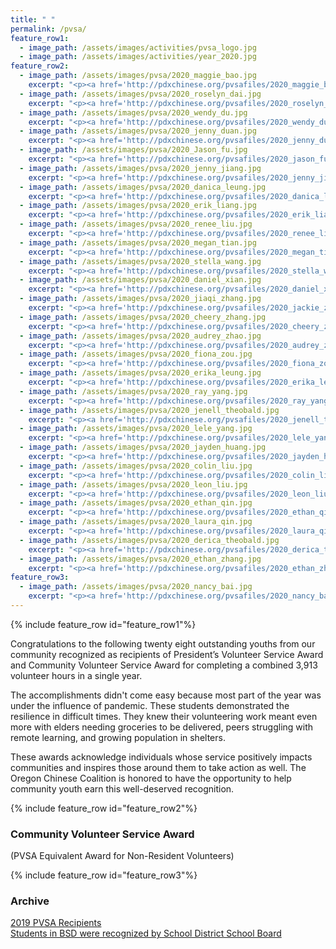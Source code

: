 ```yaml
---
title: " "
permalink: /pvsa/
feature_row1:
  - image_path: /assets/images/activities/pvsa_logo.jpg
  - image_path: /assets/images/activities/year_2020.jpg
feature_row2:
  - image_path: /assets/images/pvsa/2020_maggie_bao.jpg
    excerpt: "<p><a href='http://pdxchinese.org/pvsafiles/2020_maggie_bao/'>Maggie Bao, Sunset High School (Gold Award)</a></p>"
  - image_path: /assets/images/pvsa/2020_roselyn_dai.jpg
    excerpt: "<p><a href='http://pdxchinese.org/pvsafiles/2020_roselyn_dai/'>Roselyn Dai, Lakeridge High School (Gold Award)</a></p>"
  - image_path: /assets/images/pvsa/2020_wendy_du.jpg
    excerpt: "<p><a href='http://pdxchinese.org/pvsafiles/2020_wendy_du/'>Wendy Du, Sunset High School (Gold Award)</a></p>"
  - image_path: /assets/images/pvsa/2020_jenny_duan.jpg
    excerpt: "<p><a href='http://pdxchinese.org/pvsafiles/2020_jenny_duan/'>Jenny Duan, Jesuit High School (Gold Award)</a></p>"
  - image_path: /assets/images/pvsa/2020_Jason_fu.jpg
    excerpt: "<p><a href='http://pdxchinese.org/pvsafiles/2020_jason_fu/'>Jason Fu, Sunset High School (Gold Award)</a></p>"
  - image_path: /assets/images/pvsa/2020_jenny_jiang.jpg
    excerpt: "<p><a href='http://pdxchinese.org/pvsafiles/2020_jenny_jiang/'>Jenny Jiang, Sunset High School (Gold Award)</a></p>"
  - image_path: /assets/images/pvsa/2020_danica_leung.jpg
    excerpt: "<p><a href='http://pdxchinese.org/pvsafiles/2020_danica_leung/'>Danica Leugn, Lincoln High School (Gold Award)</a></p>"
  - image_path: /assets/images/pvsa/2020_erik_liang.jpg
    excerpt: "<p><a href='http://pdxchinese.org/pvsafiles/2020_erik_liang/'>Erick Liang, Tigard High School (Gold Award)</a></p>"
  - image_path: /assets/images/pvsa/2020_renee_liu.jpg
    excerpt: "<p><a href='http://pdxchinese.org/pvsafiles/2020_renee_liu/'>Renee Liu, Lake Oswego High School (Gold Award)</a></p>"
  - image_path: /assets/images/pvsa/2020_megan_tian.jpg
    excerpt: "<p><a href='http://pdxchinese.org/pvsafiles/2020_megan_tian/'>Megan Tian, Lakeridge High School (Gold Award)</a></p>"
  - image_path: /assets/images/pvsa/2020_stella_wang.jpg
    excerpt: "<p><a href='http://pdxchinese.org/pvsafiles/2020_stella_wang/'>Stella Wang, Jesuit High School (Gold Award)</a></p>"
  - image_path: /assets/images/pvsa/2020_daniel_xian.jpg
    excerpt: "<p><a href='http://pdxchinese.org/pvsafiles/2020_daniel_xian/'>Daniel Xian, Catlin High School (Gold Award)</a></p>"
  - image_path: /assets/images/pvsa/2020_jiaqi_zhang.jpg
    excerpt: "<p><a href='http://pdxchinese.org/pvsafiles/2020_jackie_zhang/'>Jackie Zhang, Sunset High School (Gold Award)</a></p>"
  - image_path: /assets/images/pvsa/2020_cheery_zhang.jpg
    excerpt: "<p><a href='http://pdxchinese.org/pvsafiles/2020_cheery_zhang/'>Cheery Zhang, Westview High School (Gold Award)</a></p>"
  - image_path: /assets/images/pvsa/2020_audrey_zhao.jpg
    excerpt: "<p><a href='http://pdxchinese.org/pvsafiles/2020_audrey_zhao/'>Audrey Zhao, Sunset High School (Gold Award)</a></p>"
  - image_path: /assets/images/pvsa/2020_fiona_zou.jpg
    excerpt: "<p><a href='http://pdxchinese.org/pvsafiles/2020_fiona_zou/'>Fiona Zou, ISB (Gold Award)</a></p>"
  - image_path: /assets/images/pvsa/2020_erika_leung.jpg
    excerpt: "<p><a href='http://pdxchinese.org/pvsafiles/2020_erika_leung/'>Erika Leung, Lincoln High School (Silver Award)</a></p>"
  - image_path: /assets/images/pvsa/2020_ray_yang.jpg
    excerpt: "<p><a href='http://pdxchinese.org/pvsafiles/2020_ray_yang/'>Ray Yang, Westview High School (Silver Award)</a></p>"
  - image_path: /assets/images/pvsa/2020_jenell_theobald.jpg
    excerpt: "<p><a href='http://pdxchinese.org/pvsafiles/2020_jenell_theobald/'>Jenell Theobald, Whitford Middle School (Silver Award)</a></p>"
  - image_path: /assets/images/pvsa/2020_lele_yang.jpg
    excerpt: "<p><a href='http://pdxchinese.org/pvsafiles/2020_lele_yang/'>Lele Yang, Sunset High School (Silver Award)</a></p>"
  - image_path: /assets/images/pvsa/2020_jayden_huang.jpg
    excerpt: "<p><a href='http://pdxchinese.org/pvsafiles/2020_jayden_huang/'>Jayden Huang, Sunset High School (Bronze Award)</a></p>"
  - image_path: /assets/images/pvsa/2020_colin_liu.jpg
    excerpt: "<p><a href='http://pdxchinese.org/pvsafiles/2020_colin_liu/'>Colin Liu, Westview High School (Bronze Award)</a></p>"
  - image_path: /assets/images/pvsa/2020_leon_liu.jpg
    excerpt: "<p><a href='http://pdxchinese.org/pvsafiles/2020_leon_liu/'>Leon Liu, ISB (Bronze Award)</a></p>"
  - image_path: /assets/images/pvsa/2020_ethan_qin.jpg
    excerpt: "<p><a href='http://pdxchinese.org/pvsafiles/2020_ethan_qin/'>Ethan Qin, Westview High School (Bronze Award)</a></p>"
  - image_path: /assets/images/pvsa/2020_laura_qin.jpg
    excerpt: "<p><a href='http://pdxchinese.org/pvsafiles/2020_laura_qin/'>Laura Qin, Westview High School (Bronze Award)</a></p>"
  - image_path: /assets/images/pvsa/2020_derica_theobald.jpg
    excerpt: "<p><a href='http://pdxchinese.org/pvsafiles/2020_derica_theobald/'>Derica Theobald, Sexton Mountain School (Bronze Award)</a></p>"
  - image_path: /assets/images/pvsa/2020_ethan_zhang.jpg
    excerpt: "<p><a href='http://pdxchinese.org/pvsafiles/2020_ethan_zhang/'>Ethan Zhang, Stoller Middle School (Bronze Award)</a></p>"
feature_row3:
  - image_path: /assets/images/pvsa/2020_nancy_bai.jpg
    excerpt: "<p><a href='http://pdxchinese.org/pvsafiles/2020_nancy_bai/'>Nancy Bai, Sunset High School (Gold Award)</a></p>"
---
```


{% include feature_row id="feature_row1"%}

Congratulations to the following twenty eight outstanding youths from our community recognized as recipients of President’s Volunteer Service Award and Community Volunteer Service Award for completing a combined 3,913 volunteer hours in a single year.

The accomplishments didn't come easy because most part of the year was under the influence of pandemic. These students demonstrated the resilience in difficult times. They knew their volunteering work meant even more with elders needing groceries to be delivered, peers struggling with remote learning, and growing population in shelters.

These awards acknowledge individuals whose service positively impacts communities and inspires those around them to take action as well. The Oregon Chinese Coalition is honored to have the opportunity to help community youth earn this well-deserved recognition.

{% include feature_row id="feature_row2"%}

### Community Volunteer Service Award  
(PVSA Equivalent Award for Non-Resident Volunteers)

{% include feature_row id="feature_row3"%}

### Archive

[2019 PVSA Recipients](http://pdxchinese.org/pvsafiles/pvsa_2019/)  
[Students in BSD were recognized by School District School Board](http://pdxchinese.org/bsd_board_recognition_2020/)  
